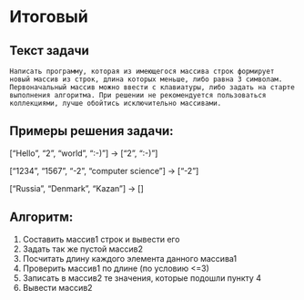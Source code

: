 ﻿# Итоговый

## Текст задачи
    Написать программу, которая из имеющегося массива строк формирует новый массив из строк, длина которых меньше, либо равна 3 символам. Первоначальный массив можно ввести с клавиатуры, либо задать на старте выполнения алгоритма. При решении не рекомендуется пользоваться коллекциями, лучше обойтись исключительно массивами.

## Примеры решения задачи:
[“Hello”, “2”, “world”, “:-)”] → [“2”, “:-)”]

[“1234”, “1567”, “-2”, “computer science”] → [“-2”]

[“Russia”, “Denmark”, “Kazan”] → []

## Алгоритм:

1. Составить массив1 строк и вывести его 
2. Задать так же пустой массив2
3. Посчитать длину каждого элемента данного массива1
4. Проверить массив1 по длине (по условию <=3)
5. Записать в массив2 те значения, которые подошли пункту 4
6. Вывести массив2
